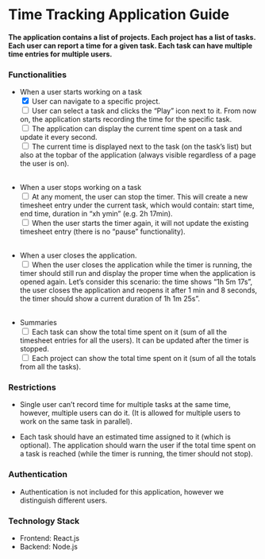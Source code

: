 # Time Tracking Application Guide

#### The application contains a list of projects. Each project has a list of tasks. Each user can report a time for a given task. Each task can have multiple time entries for multiple users.

### Functionalities

- When a user starts working on a task <br />
  <input type='checkbox' checked/> <label> User can navigate to a specific project. </label> <br />
  <input type='checkbox' /> <label> User can select a task and clicks the “Play” icon next to it. From now on, the application starts recording the time for the specific task. </label> <br />
  <input type='checkbox' /> <label> The application can display the current time spent on a task and update it every second. </label> <br />
  <input type='checkbox' /> <label> The current time is displayed next to the task (on the task’s list) but also at the topbar of the application (always visible regardless of a page the user is on). </label> <br /> <br />

- When a user stops working on a task <br />
  <input type='checkbox' /> <label> At any moment, the user can stop the timer. This will create a new timesheet entry under the current task, which would contain: start time, end time, duration in “xh ymin” (e.g. 2h 17min). </label> <br />
  <input type='checkbox' /> <label> When the user starts the timer again, it will not update the existing timesheet entry (there is no “pause” functionality). </label> <br /> <br />

- When a user closes the application. <br />
  <input type='checkbox' /> <label> When the user closes the application while the timer is running, the timer should still run and display the proper time when the application is opened again. Let’s consider this scenario: the time shows “1h 5m 17s”, the user closes the application and reopens it after 1 min and 8 seconds, the timer should show a current duration of 1h 1m 25s”. </label> <br /> <br />

- Summaries <br />
  <input type='checkbox' /> <label> Each task can show the total time spent on it (sum of all the timesheet entries for all the users). It can be updated after the timer is stopped. </label> <br />
  <input type='checkbox' /> <label> Each project can show the total time spent on it (sum of all the totals from all the tasks). </label> <br />

### Restrictions

- Single user can’t record time for multiple tasks at the same time, however, multiple users can do it. (It is allowed for multiple users to work on the same task in parallel).

- Each task should have an estimated time assigned to it (which is optional). The application should warn the user if the total time spent on a task is reached (while the timer is running, the timer should not stop).

### Authentication

- Authentication is not included for this application, however we distinguish different users.

### Technology Stack

- Frontend: React.js
- Backend: Node.js
